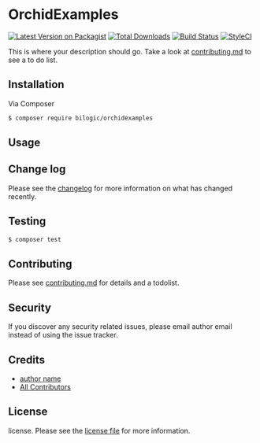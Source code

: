 # OrchidExamples

[![Latest Version on Packagist][ico-version]][link-packagist]
[![Total Downloads][ico-downloads]][link-downloads]
[![Build Status][ico-travis]][link-travis]
[![StyleCI][ico-styleci]][link-styleci]

This is where your description should go. Take a look at [contributing.md](contributing.md) to see a to do list.

## Installation

Via Composer

``` bash
$ composer require bilogic/orchidexamples
```

## Usage

## Change log

Please see the [changelog](changelog.md) for more information on what has changed recently.

## Testing

``` bash
$ composer test
```

## Contributing

Please see [contributing.md](contributing.md) for details and a todolist.

## Security

If you discover any security related issues, please email author email instead of using the issue tracker.

## Credits

- [author name][link-author]
- [All Contributors][link-contributors]

## License

license. Please see the [license file](license.md) for more information.

[ico-version]: https://img.shields.io/packagist/v/bilogic/orchidexamples.svg?style=flat-square
[ico-downloads]: https://img.shields.io/packagist/dt/bilogic/orchidexamples.svg?style=flat-square
[ico-travis]: https://img.shields.io/travis/bilogic/orchidexamples/master.svg?style=flat-square
[ico-styleci]: https://styleci.io/repos/12345678/shield

[link-packagist]: https://packagist.org/packages/bilogic/orchidexamples
[link-downloads]: https://packagist.org/packages/bilogic/orchidexamples
[link-travis]: https://travis-ci.org/bilogic/orchidexamples
[link-styleci]: https://styleci.io/repos/12345678
[link-author]: https://github.com/bilogic
[link-contributors]: ../../contributors
